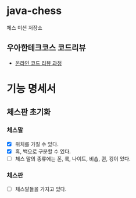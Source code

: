# java-chess

체스 미션 저장소

## 우아한테크코스 코드리뷰

- [온라인 코드 리뷰 과정](https://github.com/woowacourse/woowacourse-docs/blob/master/maincourse/README.md)

# 기능 명세서

## 체스판 초기화

### 체스말
- [x] 위치를 가질 수 있다.
- [x] 흑, 백으로 구분할 수 있다.
- [ ] 체스 말의 종류에는 폰, 룩, 나이트, 비숍, 퀸, 킹이 있다.

### 체스판
- [ ] 체스말들을 가지고 있다.

